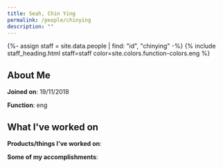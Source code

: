 ```yaml
---
title: Seah, Chin Ying
permalink: /people/chinying
description: ""
---
```


{%- assign staff = site.data.people | find: "id", "chinying" -%}
{% include staff_heading.html staff=staff color=site.colors.function-colors.eng %}

## About Me

**Joined on**: 19/11/2018

**Function**: eng

## What I've worked on

**Products/things I've worked on**:


**Some of my accomplishments**:

